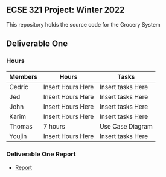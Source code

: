 ## ECSE 321 Project: Winter 2022

This repository holds the source code for the Grocery System

## Deliverable One
### Hours
| Members  | Hours | Tasks |
| ------------- | ------------- | ------------- |
| Cedric  | Insert Hours Here  | Insert tasks Here |
| Jed  | Insert Hours Here  | Insert tasks Here |
| John  | Insert Hours Here  | Insert tasks Here |
| Karim  | Insert Hours Here  | Insert tasks Here |
| Thomas  | 7 hours  | Use Case Diagram |
| Youjin  | Insert Hours Here  | Insert tasks Here |
### Deliverable One Report
* [Report](https://github.com/McGill-ECSE321-Winter2022/project-group-group-04/wiki)
